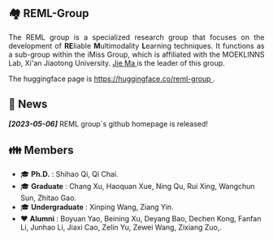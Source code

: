 ## 🏘️ REML-Group

<p align='justify'>The REML group is a specialized research group that focuses on the development of <strong>RE</strong>liable <strong>M</strong>ultimodality <strong>L</strong>earning techniques. It functions as a sub-group within the iMiss Group, which is affiliated with the MOEKLINNS Lab, Xi'an Jiaotong University. <a href="https://dr-majie.github.io/"> Jie Ma </a> is the leader of this group. </p> The huggingface page is <a href="https://huggingface.co/reml-group"> https://huggingface.co/reml-group </a>.

## 📰 News

**_[2023-05-06]_** REML group`s github homepage is released!

## 👪 Members
* 🎓 __Ph.D.__ : Shihao Qi, Qi Chai.
* 🎓 __Graduate__ :  Chang Xu, Haoquan Xue, Ning Qu, Rui Xing, Wangchun Sun,  Zhitao Gao.
* 🎓 __Undergraduate__ : Xinping Wang, Ziang Yin.
* ❤️ __Alumni__ : Boyuan Yao, Beining Xu, Deyang Bao, Dechen Kong, Fanfan Li, Junhao Li, Jiaxi Cao, Zelin Yu, Zewei Wang, Zixiang Zuo,.

